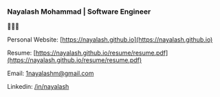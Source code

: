 ### Nayalash Mohammad | Software Engineer

🚀🚀🚀

Personal Website: [https://nayalash.github.io](https://nayalash.github.io)

Resume: [https://nayalash.github.io/resume/resume.pdf](https://nayalash.github.io/resume/resume.pdf)

Email: [1nayalashm@gmail.com](mailto:1nayalashm@gmail.com])

Linkedin: [/in/nayalash](https://linkedin.com/in/nayalash)

